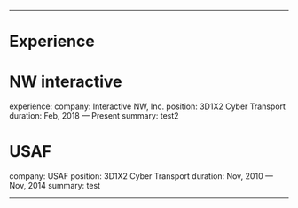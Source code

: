 ---

# Experience

# NW interactive
experience:
  company: Interactive NW, Inc.
  position: 3D1X2 Cyber Transport
  duration: Feb, 2018 &mdash; Present
  summary: test2

# USAF 
  company: USAF
  position: 3D1X2 Cyber Transport
  duration: Nov, 2010 &mdash; Nov, 2014
  summary: test
  
---